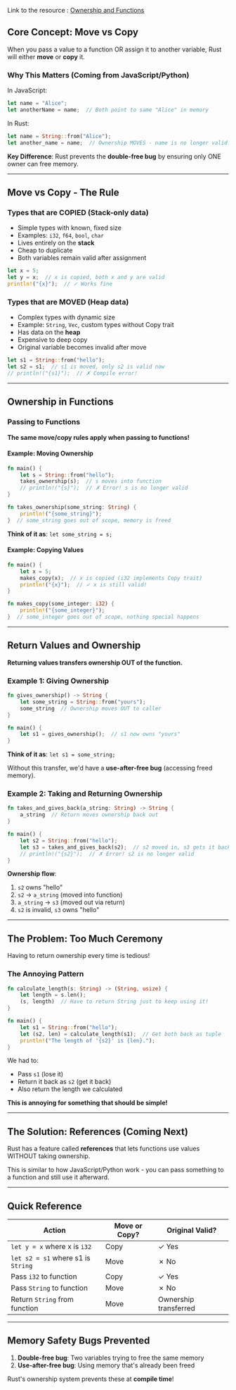 Link to the resource : [Ownership and Functions](https://doc.rust-lang.org/book/ch04-01-what-is-ownership.html#ownership-and-functions)

## Core Concept: Move vs Copy

When you pass a value to a function OR assign it to another variable, Rust will either **move** or **copy** it.

### Why This Matters (Coming from JavaScript/Python)

In JavaScript:

```javascript
let name = "Alice";
let anotherName = name;  // Both point to same "Alice" in memory
```

In Rust:

```rust
let name = String::from("Alice");
let another_name = name;  // Ownership MOVES - name is no longer valid!
```

**Key Difference**: Rust prevents the **double-free bug** by ensuring only ONE owner can free memory.

---

## Move vs Copy - The Rule

### Types that are COPIED (Stack-only data)

- Simple types with known, fixed size
- Examples: `i32`, `f64`, `bool`, `char`
- Lives entirely on the **stack**
- Cheap to duplicate
- Both variables remain valid after assignment

```rust
let x = 5;
let y = x;  // x is copied, both x and y are valid
println!("{x}");  // ✓ Works fine
```

### Types that are MOVED (Heap data)

- Complex types with dynamic size
- Example: `String`, `Vec`, custom types without Copy trait
- Has data on the **heap**
- Expensive to deep copy
- Original variable becomes invalid after move

```rust
let s1 = String::from("hello");
let s2 = s1;  // s1 is moved, only s2 is valid now
// println!("{s1}");  // ✗ Compile error!
```

---

## Ownership in Functions

### Passing to Functions

**The same move/copy rules apply when passing to functions!**

#### Example: Moving Ownership

```rust
fn main() {
    let s = String::from("hello");
    takes_ownership(s);  // s moves into function
    // println!("{s}");  // ✗ Error! s is no longer valid
}

fn takes_ownership(some_string: String) {
    println!("{some_string}");
}  // some_string goes out of scope, memory is freed
```

**Think of it as**: `let some_string = s;`

#### Example: Copying Values

```rust
fn main() {
    let x = 5;
    makes_copy(x);  // x is copied (i32 implements Copy trait)
    println!("{x}");  // ✓ x is still valid!
}

fn makes_copy(some_integer: i32) {
    println!("{some_integer}");
}  // some_integer goes out of scope, nothing special happens
```

---

## Return Values and Ownership

**Returning values transfers ownership OUT of the function.**

### Example 1: Giving Ownership

```rust
fn gives_ownership() -> String {
    let some_string = String::from("yours");
    some_string  // Ownership moves OUT to caller
}

fn main() {
    let s1 = gives_ownership();  // s1 now owns "yours"
}
```

**Think of it as**: `let s1 = some_string;`

Without this transfer, we'd have a **use-after-free bug** (accessing freed memory).

### Example 2: Taking and Returning Ownership

```rust
fn takes_and_gives_back(a_string: String) -> String {
    a_string  // Return moves ownership back out
}

fn main() {
    let s2 = String::from("hello");
    let s3 = takes_and_gives_back(s2);  // s2 moved in, s3 gets it back
    // println!("{s2}");  // ✗ Error! s2 is no longer valid
}
```

**Ownership flow**:

1. `s2` owns "hello"
2. `s2` → `a_string` (moved into function)
3. `a_string` → `s3` (moved out via return)
4. `s2` is invalid, `s3` owns "hello"

---

## The Problem: Too Much Ceremony

Having to return ownership every time is tedious!

### The Annoying Pattern

```rust
fn calculate_length(s: String) -> (String, usize) {
    let length = s.len();
    (s, length)  // Have to return String just to keep using it!
}

fn main() {
    let s1 = String::from("hello");
    let (s2, len) = calculate_length(s1);  // Get both back as tuple
    println!("The length of '{s2}' is {len}.");
}
```

We had to:

- Pass `s1` (lose it)
- Return it back as `s2` (get it back)
- Also return the length we calculated

**This is annoying for something that should be simple!**

---

## The Solution: References (Coming Next)

Rust has a feature called **references** that lets functions use values WITHOUT taking ownership.

This is similar to how JavaScript/Python work - you can pass something to a function and still use it afterward.

---

## Quick Reference

|Action|Move or Copy?|Original Valid?|
|---|---|---|
|`let y = x` where x is `i32`|Copy|✓ Yes|
|`let s2 = s1` where s1 is `String`|Move|✗ No|
|Pass `i32` to function|Copy|✓ Yes|
|Pass `String` to function|Move|✗ No|
|Return `String` from function|Move|Ownership transferred|

---

## Memory Safety Bugs Prevented

1. **Double-free bug**: Two variables trying to free the same memory
2. **Use-after-free bug**: Using memory that's already been freed

Rust's ownership system prevents these at **compile time**!